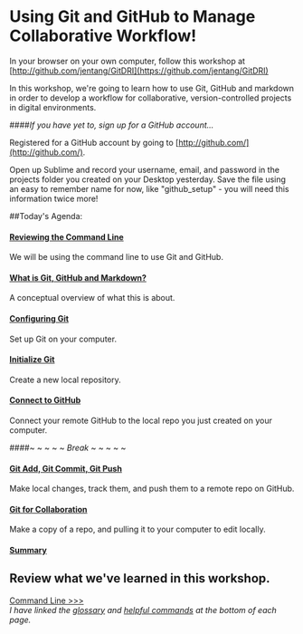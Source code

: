 # Using Git and GitHub to Manage Collaborative Workflow!

In your browser on your own computer, follow this workshop at [http://github.com/jentang/GitDRI](https://github.com/jentang/GitDRI)

In this workshop, we're going to learn how to use Git, GitHub and markdown in order to develop a workflow for collaborative, version-controlled projects in digital environments. 

####_If you have yet to, sign up for a GitHub account..._ 

Registered for a GitHub account by going to [http://github.com/](http://github.com/).  

Open up Sublime and record your username, email, and password in the projects folder you created on your Desktop yesterday. Save the file using an easy to remember name for now, like "github_setup" - you will need this information twice more!

##Today's Agenda:

#### [Reviewing the Command Line](commandline.md)
We will be using the command line to use Git and GitHub.

#### [What is Git, GitHub and Markdown?](concept.md)
A conceptual overview of what this is about.

#### [Configuring Git](gitconfig.md)
Set up Git on your computer.

#### [Initialize Git](gitinit.md)
Create a new local repository.

#### [Connect to GitHub](github.md)
Connect your remote GitHub to the local repo you just created on your computer.

####~ ~ ~ ~ ~ _Break_ ~ ~ ~ ~ ~

#### [Git Add, Git Commit, Git Push](gitaction.md)
Make local changes, track them, and push them to a remote repo on GitHub.

#### [Git for Collaboration](gitpull.md)
Make a copy of a repo, and pulling it to your computer to edit locally.

#### [Summary](summary.md)
Review what we've learned in this workshop.
---
[Command Line >>>](commandline.md)  
_I have linked the [glossary](glossary.md) and [helpful commands](helpfulcommands.md) at the bottom of each page._
